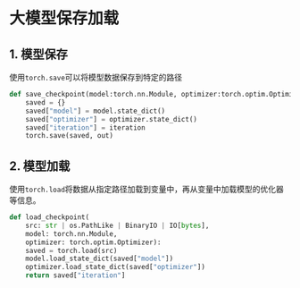 # 大模型保存加载

## 1. 模型保存

使用`torch.save`可以将模型数据保存到特定的路径

```python
def save_checkpoint(model:torch.nn.Module, optimizer:torch.optim.Optimizer, iteration:int, out:str|os.PathLike|BinaryIO|IO[bytes]):
    saved = {}
    saved["model"] = model.state_dict()
    saved["optimizer"] = optimizer.state_dict()
    saved["iteration"] = iteration
    torch.save(saved, out)

```

## 2. 模型加载

使用`torch.load`将数据从指定路径加载到变量中，再从变量中加载模型的优化器等信息。

```python
def load_checkpoint(
    src: str | os.PathLike | BinaryIO | IO[bytes],
    model: torch.nn.Module,
    optimizer: torch.optim.Optimizer):
    saved = torch.load(src)
    model.load_state_dict(saved["model"])
    optimizer.load_state_dict(saved["optimizer"])
    return saved["iteration"]
```